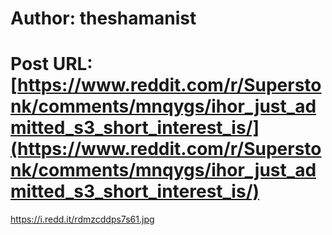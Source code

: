 # Author: theshamanist
# Post URL: [https://www.reddit.com/r/Superstonk/comments/mnqygs/ihor_just_admitted_s3_short_interest_is/](https://www.reddit.com/r/Superstonk/comments/mnqygs/ihor_just_admitted_s3_short_interest_is/)


https://i.redd.it/rdmzcddps7s61.jpg